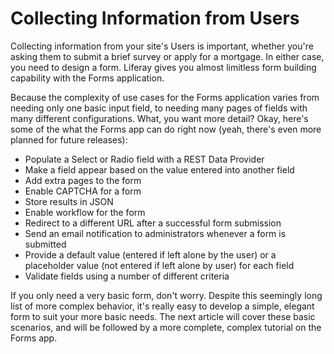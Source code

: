 # Collecting Information from Users

Collecting information from your site's Users is important, whether you're
asking them to submit a brief survey or apply for a mortgage. In either case,
you need to design a form. Liferay gives you almost limitless form building
capability with the Forms application.

Because the complexity of use cases for the Forms application varies from
needing only one basic input field, to needing many pages of fields with many
different configurations. What, you want more detail? Okay, here's some of the
what the Forms app can do right now (yeah, there's even more planned for future
releases):

- Populate a Select or Radio field with a REST Data Provider
- Make a field appear based on the value entered into another field
- Add extra pages to the form
- Enable CAPTCHA for a form
- Store results in JSON
- Enable workflow for the form
- Redirect to a different URL after a successful form submission
- Send an email notification to administrators whenever a form is submitted
- Provide a default value (entered if left alone by the user) or a placeholder
  value (not entered if left alone by user) for each field
- Validate fields using a number of different criteria

If you only need a very basic form, don't worry. Despite this seemingly long
list of more complex behavior, it's really easy to develop a simple, elegant
form to suit your more basic needs. The next article will cover these basic
scenarios, and will be followed by a more complete, complex tutorial on the
Forms app.



